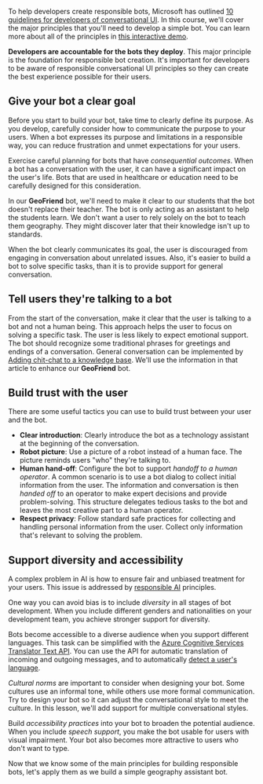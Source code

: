 To help developers create responsible bots, Microsoft has outlined [10 guidelines for developers of conversational UI][Guidelines10]. In this course, we'll cover the major principles that you'll need to develop a simple bot. You can learn more about all of the principles in [this interactive demo][InteractiveDemo].

**Developers are accountable for the bots they deploy**. This major principle is the foundation for responsible bot creation. It's important for developers to be aware of responsible conversational UI principles so they can create the best experience possible for their users.

## Give your bot a clear goal

Before you start to build your bot, take time to clearly define its purpose. As you develop, carefully consider how to communicate the purpose to your users. When a bot expresses its purpose and limitations in a responsible way, you can reduce frustration and unmet expectations for your users.

Exercise careful planning for bots that have _consequential outcomes_. When a bot has a conversation with the user, it can have a significant impact on the user's life. Bots that are used in healthcare or education need to be carefully designed for this consideration.

In our **GeoFriend** bot, we'll need to make it clear to our students that the bot doesn't replace their teacher. The bot is only acting as an assistant to help the students learn. We don't want a user to rely solely on the bot to teach them geography. They might discover later that their knowledge isn't up to standards.

When the bot clearly communicates its goal, the user is discouraged from engaging in conversation about unrelated issues. Also, it's easier to build a bot to solve specific tasks, than it is to provide support for general conversation.

## Tell users they're talking to a bot

From the start of the conversation, make it clear that the user is talking to a bot and not a human being. This approach helps the user to focus on solving a specific task. The user is less likely to expect emotional support. The bot should recognize some traditional phrases for greetings and endings of a conversation. General conversation can be implemented by [Adding chit-chat to a knowledge base][AddChitChat]. We'll use the information in that article to enhance our **GeoFriend** bot.

## Build trust with the user

There are some useful tactics you can use to build trust between your user and the bot.

- **Clear introduction**: Clearly introduce the bot as a technology assistant at the beginning of the conversation.
- **Robot picture**: Use a picture of a robot instead of a human face. The picture reminds users "who" they're talking to.
- **Human hand-off**: Configure the bot to support _handoff to a human operator_. A common scenario is to use a bot dialog to collect initial information from the user. The information and conversation is then _handed off_ to an operator to make expert decisions and provide problem-solving. This structure delegates tedious tasks to the bot and leaves the most creative part to a human operator.
- **Respect privacy**: Follow standard safe practices for collecting and handling personal information from the user. Collect only information that's relevant to solving the problem.

## Support diversity and accessibility

A complex problem in AI is how to ensure fair and unbiased treatment for your users. This issue is addressed by [responsible AI][ResponsibleAI] principles.

One way you can avoid bias is to include _diversity_ in all stages of bot development. When you include different genders and nationalities on your development team, you achieve stronger support for diversity.

Bots become accessible to a diverse audience when you support different languages. This task can be simplified with the [Azure Cognitive Services Translator Text API][TranslatorAPI]. You can use the API for automatic translation of incoming and outgoing messages, and to automatically [detect a user's language][LangDetect].

_Cultural norms_ are important to consider when designing your bot. Some cultures use an informal tone, while others use more formal communication. Try to design your bot so it can adjust the conversational style to meet the culture. In this lesson, we'll add support for multiple conversational styles.

Build _accessibility practices_ into your bot to broaden the potential audience. When you include _speech support_, you make the bot usable for users with visual impairment. Your bot also becomes more attractive to users who don't want to type.

Now that we know some of the main principles for building responsible bots, let's apply them as we build a simple geography assistant bot.


<!-- Links -->

[AddChitChat]: https://docs.microsoft.com/azure/cognitive-services/qnamaker/how-to/chit-chat-knowledge-base?tabs=v1?azure-portal=true
[Guidelines10]: https://www.microsoft.com/research/publication/responsible-bots/?azure-portal=true
[InteractiveDemo]: https://aidemos.microsoft.com/responsible-conversational-ai/building-a-trustworthy-bot?azure-portal=true
[LangDetect]: https://docs.microsoft.com/azure/cognitive-services/text-analytics/how-tos/text-analytics-how-to-language-detection?azure-portal=true
[ResponsibleAI]: https://www.microsoft.com/ai/responsible-ai?azure-portal=true
[TranslatorAPI]: https://azure.microsoft.com/services/cognitive-services/translator-text-api/?azure-portal=true
